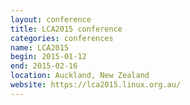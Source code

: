 ```yaml
---
layout: conference
title: LCA2015 conference
categories: conferences
name: LCA2015
begin: 2015-01-12
end: 2015-02-16
location: Auckland, New Zealand
website: https://lca2015.linux.org.au/
---
```

